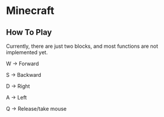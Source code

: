 # Minecraft

## How To Play
Currently, there are just two blocks, and most functions are not implemented yet.

W -> Forward

S -> Backward

D -> Right

A -> Left

Q -> Release/take mouse
